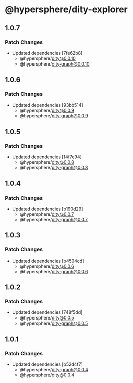 # @hypersphere/dity-explorer

## 1.0.7

### Patch Changes

- Updated dependencies [7fe62b8]
  - @hypersphere/dity@0.0.10
  - @hypersphere/dity-graph@0.0.10

## 1.0.6

### Patch Changes

- Updated dependencies [93bb514]
  - @hypersphere/dity@0.0.9
  - @hypersphere/dity-graph@0.0.9

## 1.0.5

### Patch Changes

- Updated dependencies [14f7e94]
  - @hypersphere/dity@0.0.8
  - @hypersphere/dity-graph@0.0.8

## 1.0.4

### Patch Changes

- Updated dependencies [b190d29]
  - @hypersphere/dity@0.0.7
  - @hypersphere/dity-graph@0.0.7

## 1.0.3

### Patch Changes

- Updated dependencies [b4504cd]
  - @hypersphere/dity@0.0.6
  - @hypersphere/dity-graph@0.0.6

## 1.0.2

### Patch Changes

- Updated dependencies [748f5dd]
  - @hypersphere/dity@0.0.5
  - @hypersphere/dity-graph@0.0.5

## 1.0.1

### Patch Changes

- Updated dependencies [b52d4f7]
  - @hypersphere/dity-graph@0.0.4
  - @hypersphere/dity@0.0.4
